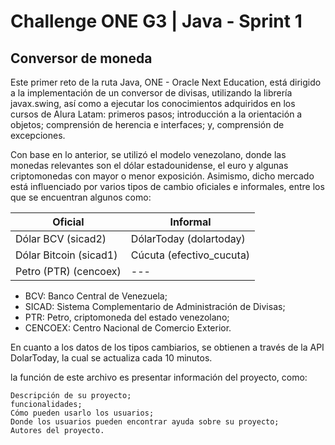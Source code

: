 # Challenge ONE G3 | Java - Sprint 1

## Conversor de moneda

Este primer reto de la ruta Java, ONE - Oracle Next Education, está dirigido a la implementación de un conversor de divisas, utilizando la librería javax.swing, así como a ejecutar los conocimientos adquiridos en los cursos de Alura Latam: primeros pasos; introducción a la orientación a objetos; comprensión de herencia e interfaces; y, comprensión de excepciones.

Con base en lo anterior, se utilizó el modelo venezolano, donde las monedas relevantes son el dólar estadounidense, el euro y algunas criptomonedas con mayor o menor exposición. Asimismo, dicho mercado está influenciado por varios tipos de cambio oficiales e informales, entre los que se encuentran algunos como:

| Oficial | Informal |
| --- | --- |
| Dólar BCV  (sicad2) | DólarToday (dolartoday) |
| Dólar Bitcoin (sicad1) | Cúcuta (efectivo_cucuta) |
| Petro (PTR) (cencoex) | --- |

- BCV: Banco Central de Venezuela;
- SICAD: Sistema Complementario de Administración de Divisas;
- PTR: Petro, criptomoneda del estado venezolano;
- CENCOEX: Centro Nacional de Comercio Exterior.

En cuanto a los datos de los tipos cambiarios, se obtienen a través de la API DolarToday,  la cual se actualiza cada 10 minutos.






la función de este archivo es presentar información del proyecto, como:

    Descripción de su proyecto;
    funcionalidades;
    Cómo pueden usarlo los usuarios;
    Donde los usuarios pueden encontrar ayuda sobre su proyecto;
    Autores del proyecto.
